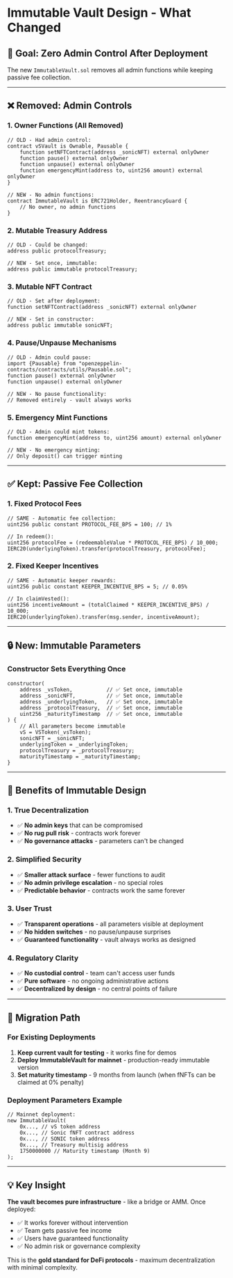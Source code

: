 # Immutable Vault Design - What Changed

## 🎯 **Goal: Zero Admin Control After Deployment**

The new `ImmutableVault.sol` removes all admin functions while keeping passive fee collection.

---

## ❌ **Removed: Admin Controls**

### **1. Owner Functions (All Removed)**
```solidity
// OLD - Had admin control:
contract vSVault is Ownable, Pausable {
    function setNFTContract(address _sonicNFT) external onlyOwner
    function pause() external onlyOwner  
    function unpause() external onlyOwner
    function emergencyMint(address to, uint256 amount) external onlyOwner
}

// NEW - No admin functions:
contract ImmutableVault is ERC721Holder, ReentrancyGuard {
    // No owner, no admin functions
}
```

### **2. Mutable Treasury Address**
```solidity
// OLD - Could be changed:
address public protocolTreasury;

// NEW - Set once, immutable:
address public immutable protocolTreasury;
```

### **3. Mutable NFT Contract**
```solidity
// OLD - Set after deployment:
function setNFTContract(address _sonicNFT) external onlyOwner

// NEW - Set in constructor:
address public immutable sonicNFT;
```

### **4. Pause/Unpause Mechanisms**
```solidity
// OLD - Admin could pause:
import {Pausable} from "openzeppelin-contracts/contracts/utils/Pausable.sol";
function pause() external onlyOwner
function unpause() external onlyOwner

// NEW - No pause functionality:
// Removed entirely - vault always works
```

### **5. Emergency Mint Functions**
```solidity
// OLD - Admin could mint tokens:
function emergencyMint(address to, uint256 amount) external onlyOwner

// NEW - No emergency minting:
// Only deposit() can trigger minting
```

---

## ✅ **Kept: Passive Fee Collection**

### **1. Fixed Protocol Fees**
```solidity
// SAME - Automatic fee collection:
uint256 public constant PROTOCOL_FEE_BPS = 100; // 1%

// In redeem():
uint256 protocolFee = (redeemableValue * PROTOCOL_FEE_BPS) / 10_000;
IERC20(underlyingToken).transfer(protocolTreasury, protocolFee);
```

### **2. Fixed Keeper Incentives**
```solidity
// SAME - Automatic keeper rewards:
uint256 public constant KEEPER_INCENTIVE_BPS = 5; // 0.05%

// In claimVested():
uint256 incentiveAmount = (totalClaimed * KEEPER_INCENTIVE_BPS) / 10_000;
IERC20(underlyingToken).transfer(msg.sender, incentiveAmount);
```

---

## 🔒 **New: Immutable Parameters**

### **Constructor Sets Everything Once**
```solidity
constructor(
    address _vsToken,           // ✅ Set once, immutable
    address _sonicNFT,          // ✅ Set once, immutable  
    address _underlyingToken,   // ✅ Set once, immutable
    address _protocolTreasury,  // ✅ Set once, immutable
    uint256 _maturityTimestamp  // ✅ Set once, immutable
) {
    // All parameters become immutable
    vS = VSToken(_vsToken);
    sonicNFT = _sonicNFT;
    underlyingToken = _underlyingToken;
    protocolTreasury = _protocolTreasury;
    maturityTimestamp = _maturityTimestamp;
}
```

---

## 🚀 **Benefits of Immutable Design**

### **1. True Decentralization**
- ✅ **No admin keys** that can be compromised
- ✅ **No rug pull risk** - contracts work forever
- ✅ **No governance attacks** - parameters can't be changed

### **2. Simplified Security**
- ✅ **Smaller attack surface** - fewer functions to audit
- ✅ **No admin privilege escalation** - no special roles
- ✅ **Predictable behavior** - contracts work the same forever

### **3. User Trust**
- ✅ **Transparent operations** - all parameters visible at deployment
- ✅ **No hidden switches** - no pause/unpause surprises
- ✅ **Guaranteed functionality** - vault always works as designed

### **4. Regulatory Clarity**
- ✅ **No custodial control** - team can't access user funds
- ✅ **Pure software** - no ongoing administrative actions
- ✅ **Decentralized by design** - no central points of failure

---

## 🔄 **Migration Path**

### **For Existing Deployments**
1. **Keep current vault for testing** - it works fine for demos
2. **Deploy ImmutableVault for mainnet** - production-ready immutable version
3. **Set maturity timestamp** - 9 months from launch (when fNFTs can be claimed at 0% penalty)

### **Deployment Parameters Example**
```solidity
// Mainnet deployment:
new ImmutableVault(
    0x..., // vS token address
    0x..., // Sonic fNFT contract address  
    0x..., // SONIC token address
    0x..., // Treasury multisig address
    1750000000 // Maturity timestamp (Month 9)
);
```

---

## 💡 **Key Insight**

**The vault becomes pure infrastructure** - like a bridge or AMM. Once deployed:
- ✅ It works forever without intervention
- ✅ Team gets passive fee income
- ✅ Users have guaranteed functionality
- ✅ No admin risk or governance complexity

This is the **gold standard for DeFi protocols** - maximum decentralization with minimal complexity. 